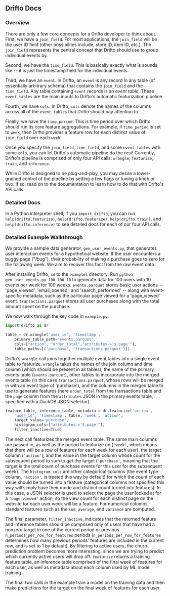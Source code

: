## Drifto Docs

### Overview

There are only a few core concepts for a Drifto developer to think about. First, we have a `join_field`. For most applications, the `join_field` will be the user ID field (other possibilites include, store ID, item ID, etc.). The `join_field` represents the central concept that Drifto should use to group individual events by.

Second, we have the `time_field`. This is basically exactly what is sounds like -- it is just the timestamp field for the individual events.

Third, we have an `event`. In Drifto, an `event` is any record in any table (of essentially arbitrary schema) that contains the `join_field` and the `time_field`. Any table containing `event` records is an *event table*. These `event_tables` are the main inputs to Drifto's automatic featurization pipeline.

Fourth, we have `cols`. In Drifto, `cols` denote the names of the columns across all of the `event_tables` that Drifto should pay attention to.

Finally, we have the `time_period`. This is time period over which Drifto should run its core feature aggregations. For example, if `time_period` is set to `week`, then Drifto provides a feature row for each distinct value of `join_field` over each `week`.

Once you specify the `join_field`, `time_field`, and some `event_tables` with some `cols`, you can let Drifto's automatic pipeline do the rest! Currently, Drifto's pipeline is comprised of only four API calls: `wrangle`, `featurize`, `train`, and `inference`.

 While Drifto is designed to be plug-and-play, you may desire a lower-grained control of the pipeline by setting a few flags or tuning a knob or two. If so, read on to the documentation to learn how to do that with Drifto's API calls.

### Detailed Docs

In a Python interpreter shell, if you `import drifto`, you can run `help(drifto.featurize)`,
`help(drifto.featurize)`, `help(drifto.train)`, and `help(drifto.inference)` to see detailed
docs for each of our four API calls.

### Detailed Example Walkthrough

We provide a sample data generator, `gen_user_events.py`, that generates user interaction
events for a hypothetical website. If the user encounters a buggy page ("/bug"), their
probability of making a purchase goes to zero for the following week.
We aim to recover this fact from the raw event data.

After installing Drifto, `cd` to the `examples` directory. Run `python gen_user_events.py 100 100 10`
to generate data for 100 users with 10 events per week for 100 weeks. `events.parquet` stores basic
user actions -- 'page\_viewed', 'email\_opened', and 'search\_performed' -- along with event-specific
metadata, such as the particular page viewed for a 'page\_viewed' event. `transactions.parquet` stores
all user purchases along with the total amount spent on the purchase.

We now walk through the key code in `example.py`.

```python
import drifto as dr

table = dr.wrangle('user_id', 'timestamp',
    primary_table_path='events.parquet',
    cols=["action", "order_total","attributes->'$.page'"],
    table_paths=[('purchase', 'transactions.parquet')])
```

Drifto's `wrangle` call joins together multiple event tables into a single event
table to featurize.
`wrangle` takes the names of the join column and time column (which should be present in all tables), the
name of the primary events table (`events.parquet`), other tables to incorporate into the
merged events table (in this case `transactions.parquet`, whose rows will be merged in with
an event type of 'purchase'), and the columns in the merged table to use to generate features (here `order_total`
from the transactions table and the `page` column from the `attributes` JSON in the primary events table,
specified with a DuckDB JSON selector).

```python
feature_table, inference_table, metadata = dr.featurize('action', 
    'user_id', 'timestamp', table, 'week', 'action',
    target_value='purchase',
    histogram_cols=["attributes->'$.page'"],
    filter_inactive=True)
```

The next call featurizes the merged event table. The same main columns are passed in, as well as the
period to featurize on (`'week'`, which means that there will be a row of features for each week
for each user), the target column (`'action'`), and the value in the target column whose count for
the subsequent period to sum to get the target (`'purchase'`, meaning that the target is the total count of
purchase events for this user for the subsequent week). The `histogram_cols` are other categorical columns
(the event type column, `'action'`, is treated this way by default) for which the count of each value should be
turned into a feature (categorical columns not specified this way will simply have their mode and distinct count
turned into features). In this case, a JSON selector is used to select the page the user looked at for a `'page_viewed'`
action, so the view count for each distinct page on the website for each user week will be a feature. For numerical
columns, standard features such as the `sum`, `average`, and `variance` are computed.

The final parameter,
`filter_inactive`, indicates that the returned feature and inference tables should be composed only of users that
have had a nonzero target in one of the current period or previous `n_periods_per_row_for_features` periods
(`n_periods_per_row_for_features` determines how many previous periods' features are included in the current row,
and is set to 1 by default). By filtering to active users, the churn prediction problem becomes more interesting, since
we are trying to predict which currently active users will drop off. `featurize` returns a training feature table,
an inference table
comprised of the final week of features for each user, as well as metadata about each column used by
ML model training.

The final two calls in the example train a model on the training data and then make predictions for the target
on the final week of features for each user.
